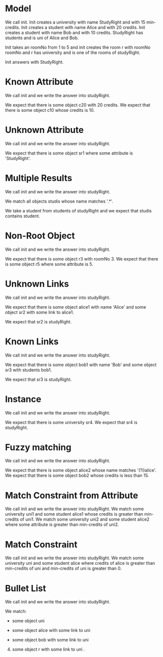 # Model

We call init.
Init creates a university with name StudyRight and with 15 min-credits.
Init creates a student with name Alice and with 20 credits.
Init creates a student with name Bob and with 10 credits.
StudyRight has students and is uni of Alice and Bob.

Init takes an roomNo from 1 to 5
and init creates the room r with roomNo roomNo
and r has university and is one of the rooms of studyRight.

Init answers with StudyRight.

# Known Attribute

We call init and we write the answer into studyRight.

We expect that there is some object c20 with 20 credits.
We expect that there is some object c10 whose credits is 10.

# Unknown Attribute

We call init and we write the answer into studyRight.

We expect that there is some object sr1 where some attribute is 'StudyRight'.

# Multiple Results

We call init and we write the answer into studyRight.

We match all objects studis whose name matches '.*'.

We take a student from students of studyRight and we expect that studis contains student.

# Non-Root Object

We call init and we write the answer into studyRight.

We expect that there is some object r3 with roomNo 3.
We expect that there is some object r5 where some attribute is 5.

# Unknown Links

We call init and we write the answer into studyRight.

We expect that there is some object alice1 with name 'Alice'
and some object sr2 with some link to alice1.

We expect that sr2 is studyRight.

# Known Links

We call init and we write the answer into studyRight.

We expect that there is some object bob1 with name 'Bob'
and some object sr3 with students bob1.

We expect that sr3 is studyRight.

# Instance

We call init and we write the answer into studyRight.

We expect that there is some university sr4.
We expect that sr4 is studyRight.

# Fuzzy matching

We call init and we write the answer into studyRight.

We expect that there is some object alice2 whose name matches '(?i)alice'.
We expect that there is some object bob2 whose credits is less than 15.

# Match Constraint from Attribute

We call init and we write the answer into studyRight.
We match some university uni1 and some student alice1 whose credits is greater than min-credits of uni1.
We match some university uni2 and some student alice2 where some attribute is greater than min-credits of uni2.

# Match Constraint

We call init and we write the answer into studyRight.
We match some university uni and some student alice
where credits of alice is greater than min-credits of uni and min-credits of uni is greater than 0.

# Bullet List

We call init and we write the answer into studyRight.

We match:
+ some object uni
* some object alice with some link to uni
- some object bob with some link to uni
4. some object r with some link to uni
.
